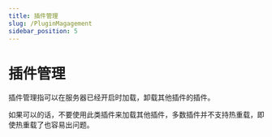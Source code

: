 ```yaml
---
title: 插件管理
slug: /PluginMagagement
sidebar_position: 5
---
```


# 插件管理

插件管理指可以在服务器已经开启时加载，卸载其他插件的插件。

如果可以的话，不要使用此类插件来加载其他插件，多数插件并不支持热重载，即使热重载了也容易出问题。
